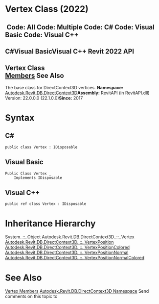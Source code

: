 # Vertex Class (2022)

﻿
 Code: All Code: Multiple Code: C# Code: Visual Basic Code: Visual C++   
---  
C#Visual BasicVisual C++
Revit 2022 API  
---  
Vertex Class  
[Members](77b26c63-17de-1f58-bb95-5e2049d3a116.md "Vertex Members") See Also  
---  
The base class for DirectContext3D vertices. 
**Namespace:** [Autodesk.Revit.DB.DirectContext3D](f4ba10f0-55ea-5344-173b-688405391794.md "Autodesk.Revit.DB.DirectContext3D Namespace")**Assembly:** RevitAPI (in RevitAPI.dll) Version: 22.0.0.0 (22.1.0.0)**Since:** 2017 
# Syntax
C#  
---  
```text
public class Vertex : IDisposable
```
  
Visual Basic  
---  
```text
Public Class Vertex _
	Implements IDisposable
```
  
Visual C++  
---  
```text
public ref class Vertex : IDisposable
```
  
# Inheritance Hierarchy
System..::..Object Autodesk.Revit.DB.DirectContext3D..::..Vertex [Autodesk.Revit.DB.DirectContext3D..::..VertexPosition](718e49aa-9e17-6f2d-2013-141b5cfeefdd.md "VertexPosition Class") [Autodesk.Revit.DB.DirectContext3D..::..VertexPositionColored](f99deacd-3167-46ff-6abf-5d27bdbd2c6a.md "VertexPositionColored Class") [Autodesk.Revit.DB.DirectContext3D..::..VertexPositionNormal](a40efda7-6e2f-a455-f65e-02b10b0bc1b4.md "VertexPositionNormal Class") [Autodesk.Revit.DB.DirectContext3D..::..VertexPositionNormalColored](aa354e03-2b25-b5a4-5634-c3518518c0d3.md "VertexPositionNormalColored Class")
# See Also
[Vertex Members](77b26c63-17de-1f58-bb95-5e2049d3a116.md "Vertex Members")
[Autodesk.Revit.DB.DirectContext3D Namespace](f4ba10f0-55ea-5344-173b-688405391794.md "Autodesk.Revit.DB.DirectContext3D Namespace")
Send comments on this topic to 